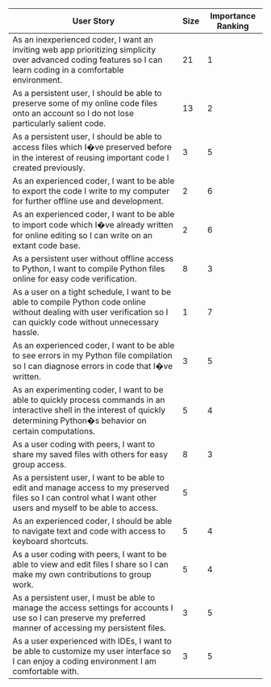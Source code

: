 | User Story | Size | Importance Ranking |
| --- | --- | --- |
|As an inexperienced coder, I want an inviting web app prioritizing simplicity over advanced coding features so I can learn coding in a comfortable environment. | 21 | 1 |
| As a persistent user, I should be able to preserve some of my online code files onto an account so I do not lose particularly salient code. | 13 | 2 |
| As a persistent user, I should be able to access files which I�ve preserved before in the interest of reusing important code I created previously. | 3 | 5 |
| As an experienced coder, I want to be able to export the code I write to my computer for further offline use and development. | 2 | 6 |
| As an experienced coder, I want to be able to import code which I�ve already written for online editing so I can write on an extant code base. | 2 | 6 |
| As a persistent user without offline access to Python, I want to compile Python files online for easy code verification. | 8 | 3 |
| As a user on a tight schedule, I want to be able to compile Python code online without dealing with user verification so I can quickly code without unnecessary hassle. | 1 | 7 |
| As an experienced coder, I want to be able to see errors in my Python file compilation so I can diagnose errors in code that I�ve written. | 3 | 5 |
| As an experimenting coder, I want to be able to quickly process commands in an interactive shell in the interest of quickly determining Python�s behavior on certain computations. | 5 | 4 |
| As a user coding with peers, I want to share my saved files with others for easy group access. | 8 | 3 |
| As a persistent user, I want to be able to edit and manage access to my preserved files so I can control what I want other users and myself to be able to access. | 5 | 
| As an experienced coder, I should be able to navigate text and code with access to keyboard shortcuts. | 5 | 4 |
| As a user coding with peers, I want to be able to view and edit files I share so I can make my own contributions to group work. | 5 | 4 |
| As a persistent user, I must be able to manage the access settings for accounts I use so I can preserve my preferred manner of accessing my persistent files. | 3 | 5 |
| As a user experienced with IDEs, I want to be able to customize my user interface so I can enjoy a coding environment I am comfortable with. | 3 | 5 | 

